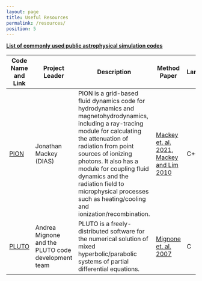```yaml
---
layout: page
title: Useful Resources
permalink: /resources/
position: 5
---
```


**<u>List of commonly used public astrophysical simulation codes</u>**

| Code Name and Link           | Project Leader | Description       | Method Paper | Language | License | Code Distribution 
| -------------- | --- | ---------------- | ---- | --- | --- | --- |
| [PION]() | Jonathan Mackey (DIAS) | PION is a grid-based fluid dynamics code for hydrodynamics and magnetohydrodynamics, including a ray-tracing module for calculating the attenuation of radiation from point sources of ionizing photons. It also has a module for coupling fluid dynamics and the radiation field to microphysical processes such as heating/cooling and ionization/recombination. | [Mackey et. al. 2021](https://ui.adsabs.harvard.edu/abs/2021MNRAS.504..983M/abstract), [Mackey and Lim 2010](https://ui.adsabs.harvard.edu/abs/2010MNRAS.403..714M/abstract) | C++ | BSD 3-Clause License | Public [Download](https://git.dias.ie/massive-stars-software/pion) 
| [PLUTO](https://plutocode.ph.unito.it/)          | Andrea Mignone and the PLUTO code development team  | PLUTO is a freely-distributed software for the numerical solution of mixed hyperbolic/parabolic systems of partial differential equations.         | [Mignone et. al. 2007](https://ui.adsabs.harvard.edu/abs/2007ApJS..170..228M/abstract) | C | GNU, GPL | Public [Download](https://plutocode.ph.unito.it/download.html)

